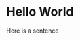 <html>
  <title>My First Website</title>
    <body>
      <h1>Hello World</h1>
      <p>Here is a sentence</p>
    </body>
</html>
